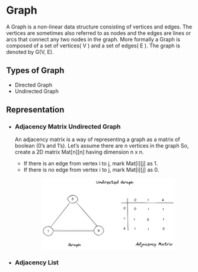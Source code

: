 # Graph

A Graph is a non-linear data structure consisting of vertices and edges. The vertices are sometimes also referred to as nodes and the edges are lines or arcs that connect any two nodes in the graph. More formally a Graph is composed of a set of vertices( V ) and a set of edges( E ). The graph is denoted by G(V, E).

## Types of Graph
- Directed Graph
- Undirected Graph

## Representation
- ### Adjacency Matrix Undirected Graph

  An adjacency matrix is a way of representing a graph as a matrix of boolean (0’s and 1’s).
  Let’s assume there are n vertices in the graph So, create a 2D matrix Mat[n][n] having dimension n x n.
   - If there is an edge from vertex i to j, mark Mat[i][j] as 1.
   - If there is no edge from vertex i to j, mark Mat[i][j] as 0.
     <p align="center">
      <img src="https://github.com/arghadeep25/Data-Structures-and-Algorithms/blob/master/resources/undirected_graph_am.png" width="360">
     </p>

- ### Adjacency List
  


